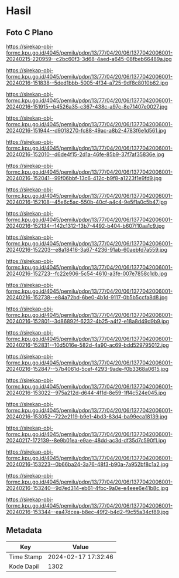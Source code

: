 # Hasil

## Foto C Plano

https://sirekap-obj-formc.kpu.go.id/4045/pemilu/pdpr/13/77/04/20/06/1377042006001-20240215-220959--c2bc60f3-3d68-4aed-a645-08fbeb66489a.jpg

https://sirekap-obj-formc.kpu.go.id/4045/pemilu/pdpr/13/77/04/20/06/1377042006001-20240216-151838--5ded1bbb-5005-4f34-a725-9df8c8010b62.jpg

https://sirekap-obj-formc.kpu.go.id/4045/pemilu/pdpr/13/77/04/20/06/1377042006001-20240216-151915--b4526a35-c367-438c-a97c-8e71407e0027.jpg

https://sirekap-obj-formc.kpu.go.id/4045/pemilu/pdpr/13/77/04/20/06/1377042006001-20240216-151944--d9018270-fc88-49ac-a8b2-4783f6e1d561.jpg

https://sirekap-obj-formc.kpu.go.id/4045/pemilu/pdpr/13/77/04/20/06/1377042006001-20240216-152010--d6de4f15-2d1a-46fe-85b9-37f7af35836e.jpg

https://sirekap-obj-formc.kpu.go.id/4045/pemilu/pdpr/13/77/04/20/06/1377042006001-20240216-152041--99f06bbf-13c6-412c-b9f8-a1223f1e9fd9.jpg

https://sirekap-obj-formc.kpu.go.id/4045/pemilu/pdpr/13/77/04/20/06/1377042006001-20240216-152108--45e6c5ac-550b-40cf-a4c4-9e5f1a0c5b47.jpg

https://sirekap-obj-formc.kpu.go.id/4045/pemilu/pdpr/13/77/04/20/06/1377042006001-20240216-152134--142c1312-13b7-4492-b404-b607f10aa1c9.jpg

https://sirekap-obj-formc.kpu.go.id/4045/pemilu/pdpr/13/77/04/20/06/1377042006001-20240216-152203--e8a18416-3a67-4236-91ab-60aebfd7a559.jpg

https://sirekap-obj-formc.kpu.go.id/4045/pemilu/pdpr/13/77/04/20/06/1377042006001-20240216-152723--fc22e906-5c54-4610-a3fe-007e7858c1db.jpg

https://sirekap-obj-formc.kpu.go.id/4045/pemilu/pdpr/13/77/04/20/06/1377042006001-20240216-152738--e84a72bd-6be0-4b1d-9117-0b5b5ccfa8d8.jpg

https://sirekap-obj-formc.kpu.go.id/4045/pemilu/pdpr/13/77/04/20/06/1377042006001-20240216-152801--3d86892f-6232-4b25-a4f2-e18a8d49d9b9.jpg

https://sirekap-obj-formc.kpu.go.id/4045/pemilu/pdpr/13/77/04/20/06/1377042006001-20240216-152831--10d5016e-582d-4a90-ac69-bdd529795012.jpg

https://sirekap-obj-formc.kpu.go.id/4045/pemilu/pdpr/13/77/04/20/06/1377042006001-20240216-152847--57b4061d-5cef-4293-9ade-f0b3368a0615.jpg

https://sirekap-obj-formc.kpu.go.id/4045/pemilu/pdpr/13/77/04/20/06/1377042006001-20240216-153022--975a212d-d644-4f1d-8e59-1ff4c524e045.jpg

https://sirekap-obj-formc.kpu.go.id/4045/pemilu/pdpr/13/77/04/20/06/1377042006001-20240216-153052--722e2119-b9e1-4bd3-83d4-ba99eca18139.jpg

https://sirekap-obj-formc.kpu.go.id/4045/pemilu/pdpr/13/77/04/20/06/1377042006001-20240217-172139--8e9b01ea-e9ae-48dd-ac3d-df35d7c590f1.jpg

https://sirekap-obj-formc.kpu.go.id/4045/pemilu/pdpr/13/77/04/20/06/1377042006001-20240216-153223--0b66ba24-3a76-48f3-b90a-7a952bf8c1a2.jpg

https://sirekap-obj-formc.kpu.go.id/4045/pemilu/pdpr/13/77/04/20/06/1377042006001-20240216-153240--9d7ed314-eb61-4fbc-9a0e-e4eee6e41b8c.jpg

https://sirekap-obj-formc.kpu.go.id/4045/pemilu/pdpr/13/77/04/20/06/1377042006001-20240216-153344--ea47dcea-b8ec-49f2-b4d2-f9c55a34cf89.jpg


## Metadata

| Key        | Value               |
| ---------- | ------------------- |
| Time Stamp | 2024-02-17 17:32:46 |
| Kode Dapil | 1302                |



